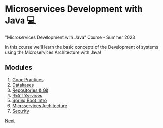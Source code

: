 # Microservices Development with Java :computer:

"Microservices Development with Java" Course - Summer 2023

In this course we'll learn the basic concepts of the Development of systems using the Microservices Architecture with Java!

## Modules

1. [Good Practices](goodPractices.md)
2. [Databases](databases.md)
3. [Repositories & Git](repositories.md)
4. [REST Services](REST.md)
5. [Spring Boot Intro](springBoot.md)
6. [Microservices Architecture](microservices.md)
7. [Security](security.md)

[Next](goodPractices.md)
